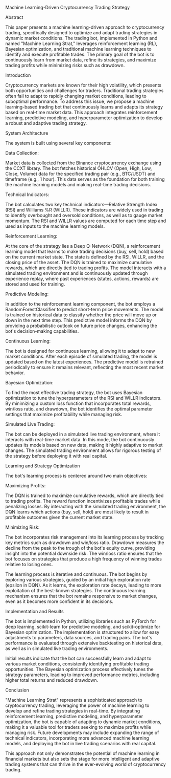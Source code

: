 Machine Learning-Driven Cryptocurrency Trading Strategy

Abstract

This paper presents a machine learning-driven approach to cryptocurrency trading, specifically designed to optimize and adapt trading strategies in dynamic market conditions. The trading bot, implemented in Python and named "Machine Learning Strat," leverages reinforcement learning (RL), Bayesian optimization, and traditional machine learning techniques to identify and execute profitable trades. The primary goal of the bot is to continuously learn from market data, refine its strategies, and maximize trading profits while minimizing risks such as drawdown.

Introduction

Cryptocurrency markets are known for their high volatility, which presents both opportunities and challenges for traders. Traditional trading strategies often fail to adapt to rapidly changing market conditions, leading to suboptimal performance. To address this issue, we propose a machine learning-based trading bot that continuously learns and adapts its strategy based on real-time market data. This approach integrates reinforcement learning, predictive modeling, and hyperparameter optimization to develop a robust and adaptive trading strategy.

System Architecture

The system is built using several key components:

Data Collection: 

Market data is collected from the Binance cryptocurrency exchange using the CCXT library. The bot fetches historical OHLCV (Open, High, Low, Close, Volume) data for the specified trading pair (e.g., BTC/USDT) and timeframe (e.g., 1 hour). This data serves as the foundation for both training the machine learning models and making real-time trading decisions.

Technical Indicators: 

The bot calculates two key technical indicators—Relative Strength Index (RSI) and Williams %R (WILLR). These indicators are widely used in trading to identify overbought and oversold conditions, as well as to gauge market momentum. The RSI and WILLR values are computed for each time step and used as inputs to the machine learning models.

Reinforcement Learning: 

At the core of the strategy lies a Deep Q-Network (DQN), a reinforcement learning model that learns to make trading decisions (buy, sell, hold) based on the current market state. The state is defined by the RSI, WILLR, and the closing price of the asset. The DQN is trained to maximize cumulative rewards, which are directly tied to trading profits. The model interacts with a simulated trading environment and is continuously updated through experience replay, where past experiences (states, actions, rewards) are stored and used for training.

Predictive Modeling: 

In addition to the reinforcement learning component, the bot employs a RandomForestClassifier to predict short-term price movements. The model is trained on historical data to classify whether the price will move up or down in the next time step. This predictive model informs the DQN by providing a probabilistic outlook on future price changes, enhancing the bot's decision-making capabilities.

Continuous Learning: 

The bot is designed for continuous learning, allowing it to adapt to new market conditions. After each episode of simulated trading, the model is updated based on the latest experiences. The predictive model is retrained periodically to ensure it remains relevant, reflecting the most recent market behavior.

Bayesian Optimization: 

To find the most effective trading strategy, the bot uses Bayesian optimization to tune the hyperparameters of the RSI and WILLR indicators. By minimizing a custom loss function that incorporates total rewards, win/loss ratio, and drawdown, the bot identifies the optimal parameter settings that maximize profitability while managing risk.

Simulated Live Trading: 

The bot can be deployed in a simulated live trading environment, where it interacts with real-time market data. In this mode, the bot continuously updates its models based on new data, making it highly adaptive to market changes. The simulated trading environment allows for rigorous testing of the strategy before deploying it with real capital.

Learning and Strategy Optimization

The bot's learning process is centered around two main objectives:

Maximizing Profits: 

The DQN is trained to maximize cumulative rewards, which are directly tied to trading profits. The reward function incentivizes profitable trades while penalizing losses. By interacting with the simulated trading environment, the DQN learns which actions (buy, sell, hold) are most likely to result in profitable outcomes given the current market state.

Minimizing Risk: 

The bot incorporates risk management into its learning process by tracking key metrics such as drawdown and win/loss ratio. Drawdown measures the decline from the peak to the trough of the bot's equity curve, providing insight into the potential downside risk. The win/loss ratio ensures that the bot focuses on strategies that produce a high frequency of winning trades relative to losing ones.

The learning process is iterative and continuous. The bot begins by exploring various strategies, guided by an initial high exploration rate (epsilon in DQN). As it learns, the exploration rate decays, leading to more exploitation of the best-known strategies. The continuous learning mechanism ensures that the bot remains responsive to market changes, even as it becomes more confident in its decisions.

Implementation and Results

The bot is implemented in Python, utilizing libraries such as PyTorch for deep learning, scikit-learn for predictive modeling, and scikit-optimize for Bayesian optimization. The implementation is structured to allow for easy adjustments to parameters, data sources, and trading pairs. The bot's performance is evaluated through extensive backtesting on historical data, as well as in simulated live trading environments.

Initial results indicate that the bot can successfully learn and adapt to various market conditions, consistently identifying profitable trading opportunities. The Bayesian optimization process effectively tunes the strategy parameters, leading to improved performance metrics, including higher total returns and reduced drawdown.

Conclusion

"Machine Learning Strat" represents a sophisticated approach to cryptocurrency trading, leveraging the power of machine learning to develop and refine trading strategies in real-time. By integrating reinforcement learning, predictive modeling, and hyperparameter optimization, the bot is capable of adapting to dynamic market conditions, making it a valuable tool for traders seeking to maximize profits while managing risk. Future developments may include expanding the range of technical indicators, incorporating more advanced machine learning models, and deploying the bot in live trading scenarios with real capital.

This approach not only demonstrates the potential of machine learning in financial markets but also sets the stage for more intelligent and adaptive trading systems that can thrive in the ever-evolving world of cryptocurrency trading.
